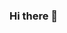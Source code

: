 ### Hi there 👋

<!--
**maneumann-it/maneumann-it** is a ✨ _special_ ✨ repository because its `README.md` (this file) appears on your GitHub profile.

Here are some ideas to get you started:
- 👋 Hi, I’m Michael Neumann
- 👀 I’m interested in dogs, mountains, and new tech. 
- 🌱 I’m currently learning python
- 💞️ I’m not looking to collaborate right now.
- 😄 Pronouns: he/him
- ⚡ Fun fact: I love dad jokes. 
-->

